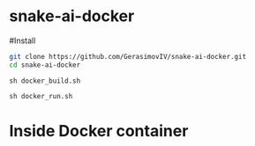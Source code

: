 # snake-ai-docker

#Install

```bash
git clone https://github.com/GerasimovIV/snake-ai-docker.git
cd snake-ai-docker
```

```
sh docker_build.sh
```

```
sh docker_run.sh
```

# Inside Docker container

 ```bash
 
 ```
